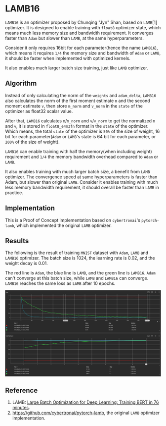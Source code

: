 # LAMB16

`LAMB16` is an optimizer proposed by Chunqing "Jyn" Shan, based on `LAMB`[1] optimizer.
It is designed to enable training with `float8` optimizer state, which means
much less memory size and bandwidth requirement. It converges faster than `Adam`
but slower than `LAMB`, at the same hyperparameters.

Consider it only requires 16bit for each parameter(hence the name `LAMB16`), which
means it requires `1/4` the memory size and bandwidth of `Adam` or `LAMB`, it should
be faster when implemented with optimized kernels.

It also enables much larger batch size training, just like `LAMB` optimizer.

## Algorithm

Instead of only calculating the norm of the `weights` and `adam_delta`, `LAMB16` also calculates the norm of the
first moment estimate `m` and the second moment estimate `v`, then store `m_norm` and `v_norm` in the `state` of the
optimizer as float32 scalar value.

After that, `LAMB16` calculates `m`/`m_norm` and `v`/`v_norm` to get the normalized `m` and `v`, it is stored in
`float8_e4m3fn` format in the `state` of the optimizer. Which means, the total `state` of the optimizer is `50%` of
the size of weight, 16 bit for each parameter(`Adam` or `LAMB`'s state is 64 bit for each parameter, or `200%` of the
size of weight).

`LAMB16` can enable training with half the memory(when including weight) requirement and `1/4` the memory bandwidth
overhead compared to `Adam` or `LAMB`.

It also enables training with much larger batch size, a benefit from `LAMB` optimizer. The convergence speed at same
hyperparameters is faster than Adam, but slower than original `LAMB`. Consider it enables training with much less memory
bandwidth requirement, it should overall be faster than `LAMB` in practice.

## Implementation

This is a Proof of Concept implementation based on `cybertronai`'s `pytorch-lamb`, which implemented the original `LAMB`
optimizer.

## Results

The following is the result of training `MNIST` dataset with `Adam`, `LAMB` and `LAMB16` optimizer. The batch size is
1024, the learning rate is 0.02, and the weight decay is 0.01.

The red line is `Adam`, the blue line is `LAMB`, and the green line is `LAMB16`. `Adam` can't converge at this batch
size, while `LAMB` and `LAMB16` can converge. `LAMB16` reaches the same loss as `LAMB` after 10 epochs.

![LOSS](./images/loss.png)

## Reference

1. LAMB: [Large Batch Optimization for Deep Learning: Training BERT in 76 minutes](https://arxiv.org/abs/1904.00962).
2. https://github.com/cybertronai/pytorch-lamb, the original `LAMB` optimizer implementation.
